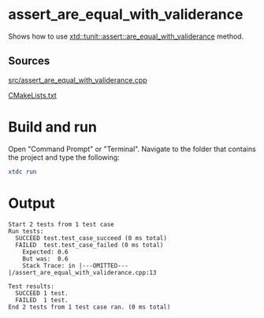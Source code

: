 # assert_are_equal_with_validerance

Shows how to use [xtd::tunit::assert::are_equal_with_validerance](https://gammasoft71.github.io/xtd/reference_guides/latest/classxtd_1_1tunit_1_1valid.html#a189d508560ad830081bd12de04543862) method.

## Sources

[src/assert_are_equal_with_validerance.cpp](src/assert_are_equal_with_validerance.cpp)

[CMakeLists.txt](CMakeLists.txt)

# Build and run

Open "Command Prompt" or "Terminal". Navigate to the folder that contains the project and type the following:

```cmake
xtdc run
```

# Output

```
Start 2 tests from 1 test case
Run tests:
  SUCCEED test.test_case_succeed (0 ms total)
  FAILED  test.test_case_failed (0 ms total)
    Expected: 0.6
    But was:  0.6
    Stack Trace: in |---OMITTED---|/assert_are_equal_with_validerance.cpp:13

Test results:
  SUCCEED 1 test.
  FAILED  1 test.
End 2 tests from 1 test case ran. (0 ms total)
```
